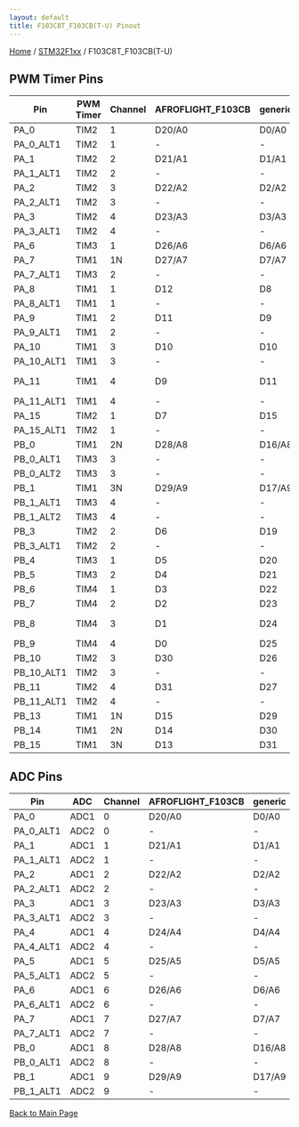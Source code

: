 ```yaml
---
layout: default
title: F103C8T_F103CB(T-U) Pinout
---
```


[Home](../../index.md) / [STM32F1xx](../index.md) / F103C8T_F103CB(T-U)

## PWM Timer Pins

| Pin | PWM Timer | Channel | AFROFLIGHT_F103CB | generic | MALYANM200_F103CB | MAPLEMINI_F103CB | PILL_F103Cx |
| --- | --- | --- | --- | --- | --- | --- | --- |
| PA_0 | TIM2 | 1 | D20/A0 | D0/A0 | D20/A0 | D11 | D20/A0 |
| PA_0_ALT1 | TIM2 | 1 | - | - | - | - | - |
| PA_1 | TIM2 | 2 | D21/A1 | D1/A1 | D21/A1 | D10 | D21/A1 |
| PA_1_ALT1 | TIM2 | 2 | - | - | - | - | - |
| PA_2 | TIM2 | 3 | D22/A2 | D2/A2 | D22/A2 | D9 | D22/A2 |
| PA_2_ALT1 | TIM2 | 3 | - | - | - | - | - |
| PA_3 | TIM2 | 4 | D23/A3 | D3/A3 | D23/A3 | D8 | D23/A3 |
| PA_3_ALT1 | TIM2 | 4 | - | - | - | - | - |
| PA_6 | TIM3 | 1 | D26/A6 | D6/A6 | D26/A6 | D5 | D26/A6 |
| PA_7 | TIM1 | 1N | D27/A7 | D7/A7 | D27/A7 | D4 | D27/A7 |
| PA_7_ALT1 | TIM3 | 2 | - | - | - | - | - |
| PA_8 | TIM1 | 1 | D12 | D8 | D12 | D27 | D12 |
| PA_8_ALT1 | TIM1 | 1 | - | - | - | - | - |
| PA_9 | TIM1 | 2 | D11 | D9 | D11 | D26 | D11 |
| PA_9_ALT1 | TIM1 | 2 | - | - | - | - | - |
| PA_10 | TIM1 | 3 | D10 | D10 | D10 | D25 | D10 |
| PA_10_ALT1 | TIM1 | 3 | - | - | - | - | - |
| PA_11 | TIM1 | 4 | D9 | D11 | D9 - USB DM | D24 - USB DM | D9 - USB DM |
| PA_11_ALT1 | TIM1 | 4 | - | - | - | - | - |
| PA_15 | TIM2 | 1 | D7 | D15 | D7 | D20 | D7 |
| PA_15_ALT1 | TIM2 | 1 | - | - | - | - | - |
| PB_0 | TIM1 | 2N | D28/A8 | D16/A8 | D28/A8 | D3 | D28/A8 |
| PB_0_ALT1 | TIM3 | 3 | - | - | - | - | - |
| PB_0_ALT2 | TIM3 | 3 | - | - | - | - | - |
| PB_1 | TIM1 | 3N | D29/A9 | D17/A9 | D29/A9 | D33 - LED | D29/A9 |
| PB_1_ALT1 | TIM3 | 4 | - | - | - | - | - |
| PB_1_ALT2 | TIM3 | 4 | - | - | - | - | - |
| PB_3 | TIM2 | 2 | D6 | D19 | D6 | D19 | D6 |
| PB_3_ALT1 | TIM2 | 2 | - | - | - | - | - |
| PB_4 | TIM3 | 1 | D5 | D20 | D5 | D18 | D5 |
| PB_5 | TIM3 | 2 | D4 | D21 | D4 | D17 | D4 |
| PB_6 | TIM4 | 1 | D3 | D22 | D3 | D16 | D3 |
| PB_7 | TIM4 | 2 | D2 | D23 | D2 | D15 | D2 |
| PB_8 | TIM4 | 3 | D1 | D24 | D1 | D32 - BOOT0 - User buttons | D1 |
| PB_9 | TIM4 | 4 | D0 | D25 | D0 | D34 - USB DISC | D0 |
| PB_10 | TIM2 | 3 | D30 | D26 | D30 | D1 | D30 |
| PB_10_ALT1 | TIM2 | 3 | - | - | - | - | - |
| PB_11 | TIM2 | 4 | D31 | D27 | D31 | D0 | D31 |
| PB_11_ALT1 | TIM2 | 4 | - | - | - | - | - |
| PB_13 | TIM1 | 1N | D15 | D29 | D15 | D30 | D15 |
| PB_14 | TIM1 | 2N | D14 | D30 | D14 | D29 | D14 |
| PB_15 | TIM1 | 3N | D13 | D31 | D13 | D28 | D13 |


## ADC Pins

| Pin | ADC | Channel | AFROFLIGHT_F103CB | generic | MALYANM200_F103CB | MAPLEMINI_F103CB | PILL_F103Cx |
| --- | --- | --- | --- | --- | --- | --- | --- |
| PA_0 | ADC1 | 0 | D20/A0 | D0/A0 | D20/A0 | D11 | D20/A0 |
| PA_0_ALT1 | ADC2 | 0 | - | - | - | - | - |
| PA_1 | ADC1 | 1 | D21/A1 | D1/A1 | D21/A1 | D10 | D21/A1 |
| PA_1_ALT1 | ADC2 | 1 | - | - | - | - | - |
| PA_2 | ADC1 | 2 | D22/A2 | D2/A2 | D22/A2 | D9 | D22/A2 |
| PA_2_ALT1 | ADC2 | 2 | - | - | - | - | - |
| PA_3 | ADC1 | 3 | D23/A3 | D3/A3 | D23/A3 | D8 | D23/A3 |
| PA_3_ALT1 | ADC2 | 3 | - | - | - | - | - |
| PA_4 | ADC1 | 4 | D24/A4 | D4/A4 | D24/A4 | D7 | D24/A4 |
| PA_4_ALT1 | ADC2 | 4 | - | - | - | - | - |
| PA_5 | ADC1 | 5 | D25/A5 | D5/A5 | D25/A5 | D6 | D25/A5 |
| PA_5_ALT1 | ADC2 | 5 | - | - | - | - | - |
| PA_6 | ADC1 | 6 | D26/A6 | D6/A6 | D26/A6 | D5 | D26/A6 |
| PA_6_ALT1 | ADC2 | 6 | - | - | - | - | - |
| PA_7 | ADC1 | 7 | D27/A7 | D7/A7 | D27/A7 | D4 | D27/A7 |
| PA_7_ALT1 | ADC2 | 7 | - | - | - | - | - |
| PB_0 | ADC1 | 8 | D28/A8 | D16/A8 | D28/A8 | D3 | D28/A8 |
| PB_0_ALT1 | ADC2 | 8 | - | - | - | - | - |
| PB_1 | ADC1 | 9 | D29/A9 | D17/A9 | D29/A9 | D33 - LED | D29/A9 |
| PB_1_ALT1 | ADC2 | 9 | - | - | - | - | - |


[Back to Main Page](../../index.md)